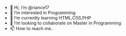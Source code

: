- 👋 Hi, I’m @riance17
- 👀 I’m interested in Programming
- 🌱 I’m currently learning HTML,CSS,PHP
- 💞️ I’m looking to collaborate on Master in Programming
- 📫 How to reach me..

<!---
riance17/riance17 is a ✨ special ✨ repository because its `README.md` (this file) appears on your GitHub profile.
You can click the Preview link to take a look at your changes.
--->
